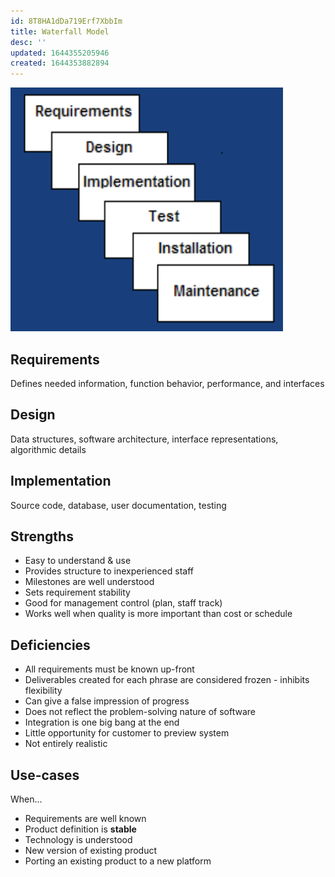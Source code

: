 ```yaml
---
id: 8T8HA1dDa719Erf7XbbIm
title: Waterfall Model
desc: ''
updated: 1644355205946
created: 1644353882894
---
```


![](/assets/images/2022-02-08-13-48-56.png)
## Requirements
Defines needed information, function behavior, performance, and interfaces
## Design
Data structures, software architecture, interface representations, algorithmic details
## Implementation
Source code, database, user documentation, testing
## Strengths
- Easy to understand & use
- Provides structure to inexperienced staff
- Milestones are well understood
- Sets requirement stability
- Good for management control (plan, staff track)
- Works well when quality is more important than cost or schedule
## Deficiencies
- All requirements must be known up-front
- Deliverables created for each phrase are considered frozen - inhibits flexibility
- Can give a false impression of progress
- Does not reflect the problem-solving nature of software
- Integration is one big bang at the end
- Little opportunity for customer to preview system
- Not entirely realistic
## Use-cases
When...
- Requirements are well known
- Product definition is **stable**
- Technology is understood
- New version of existing product
- Porting an existing product to a new platform
